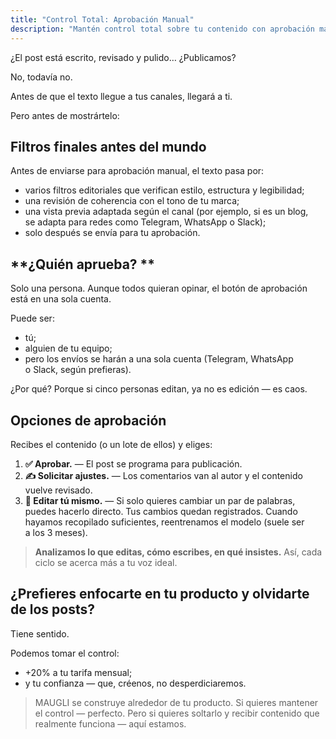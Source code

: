 ```yaml
---
title: "Control Total: Aprobación Manual"
description: "Mantén control total sobre tu contenido con aprobación manual antes de publicar. Revisa, solicita ajustes o edita directamente, asegurando que cada texto se alinee perfectamente con la voz de tu marca."
---
```

¿El post está escrito, revisado y pulido… ¿Publicamos?

No, todavía no.

Antes de que el texto llegue a tus canales, llegará a ti.

Pero antes de mostrártelo:

## **Filtros finales antes del mundo**

Antes de enviarse para aprobación manual, el texto pasa por:

- varios filtros editoriales que verifican estilo, estructura y legibilidad;
- una revisión de coherencia con el tono de tu marca;
- una vista previa adaptada según el canal (por ejemplo, si es un blog, se adapta para redes como Telegram, WhatsApp o Slack);
- solo después se envía para tu aprobación.

## **¿Quién aprueba? **

Solo una persona. Aunque todos quieran opinar, el botón de aprobación está en una sola cuenta.

Puede ser:

- tú;
- alguien de tu equipo;
- pero los envíos se harán a una sola cuenta (Telegram, WhatsApp o Slack, según prefieras).

¿Por qué? Porque si cinco personas editan, ya no es edición — es caos.

## Opciones de aprobación

Recibes el contenido (o un lote de ellos) y eliges:

1. **✅ Aprobar.**
— El post se programa para publicación.
2. **✍️ Solicitar ajustes.**
— Los comentarios van al autor y el contenido vuelve revisado.
3. **🧠 Editar tú mismo.**
— Si solo quieres cambiar un par de palabras, puedes hacerlo directo. Tus cambios quedan registrados. Cuando hayamos recopilado suficientes, reentrenamos el modelo (suele ser a los 3 meses).

> **Analizamos lo que editas, cómo escribes, en qué insistes.** Así, cada ciclo se acerca más a tu voz ideal.

## ¿Prefieres enfocarte en tu producto y olvidarte de los posts?

Tiene sentido.

Podemos tomar el control:

- +20% a tu tarifa mensual;
- y tu confianza — que, créenos, no desperdiciaremos.

> MAUGLI se construye alrededor de tu producto. Si quieres mantener el control — perfecto. Pero si quieres soltarlo y recibir contenido que realmente funciona — aquí estamos.